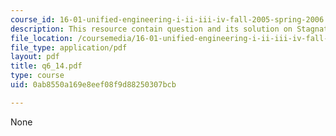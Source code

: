 ```yaml
---
course_id: 16-01-unified-engineering-i-ii-iii-iv-fall-2005-spring-2006
description: This resource contain question and its solution on Stagnation Quantities.
file_location: /coursemedia/16-01-unified-engineering-i-ii-iii-iv-fall-2005-spring-2006/0ab8550a169e8eef08f9d88250307bcb_q6_14.pdf
file_type: application/pdf
layout: pdf
title: q6_14.pdf
type: course
uid: 0ab8550a169e8eef08f9d88250307bcb

---
```

None
